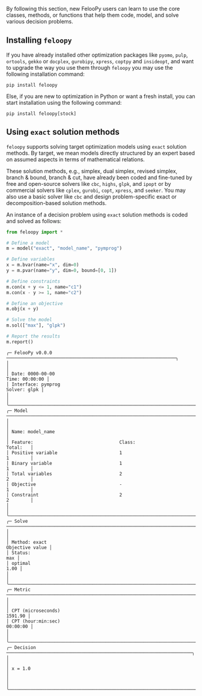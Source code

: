 By following this section, new FelooPy users can learn to use the core classes, methods, or functions that help them code, model, and solve various decision problems.

## Installing `feloopy`

If you have already installed other optimization packages like `pyomo`, `pulp`, `ortools`, `gekko` or `docplex`, `gurobipy`, `xpress`, `coptpy` and `insideopt`, and want to upgrade the way you use them through `feloopy` you may use the following installation command:

```terminal
pip install feloopy
```

Else, if you are new to optimization in Python or want a fresh install, you can start installation using the following command:


```terminal
pip install feloopy[stock]
```

## Using `exact` solution methods

`feloopy` supports solving target optimization models using `exact` solution methods. By target, we mean models directly structured by an expert based on assumed aspects in terms of mathematical relations. 

These solution methods, e.g., simplex, dual simplex, revised simplex, branch & bound, branch & cut, have already been coded and fine-tuned by free and open-source solvers like `cbc`, `highs`, `glpk`, and `ipopt` or by commercial solvers like `cplex`, `gurobi`, `copt`, `xpress`, and `seeker`. You may also use a basic solver like `cbc` and design problem-specific exact or decomposition-based solution methods. 

An instance of a decision problem using `exact` solution methods is coded and solved as follows:

```py
from feloopy import *

# Define a model
m = model("exact", "model_name", "pymprog")

# Define variables
x = m.bvar(name="x", dim=0)
y = m.pvar(name="y", dim=0, bound=[0, 1])

# Define constraints
m.con(x + y <= 1, name="c1")
m.con(x - y >= 1, name="c2")

# Define an objective
m.obj(x + y)

# Solve the model
m.sol(["max"], "glpk")

# Report the results
m.report()
```

```console
╭─ FelooPy v0.0.0 ───────────────────────────────────────────────────────────────╮
│                                                                                │
│ Date: 0000-00-00                                                Time: 00:00:00 │
│ Interface: pymprog                                                Solver: glpk │
│                                                                                │
╰────────────────────────────────────────────────────────────────────────────────╯
╭─ Model ────────────────────────────────────────────────────────────────────────╮
│                                                                                │
│ Name: model_name                                                               │
│ Feature:                                Class:                        Total:   │
│ Positive variable                       1                             1        │
│ Binary variable                         1                             1        │
│ Total variables                         2                             2        │
│ Objective                               -                             1        │
│ Constraint                              2                             2        │
│                                                                                │
╰────────────────────────────────────────────────────────────────────────────────╯
╭─ Solve ────────────────────────────────────────────────────────────────────────╮
│                                                                                │
│ Method: exact                                                  Objective value │
│ Status:                                                                    max │
│ optimal                                                                   1.00 │
│                                                                                │
╰────────────────────────────────────────────────────────────────────────────────╯
╭─ Metric ───────────────────────────────────────────────────────────────────────╮
│                                                                                │
│ CPT (microseconds)                                                     1591.90 │
│ CPT (hour:min:sec)                                                    00:00:00 │
│                                                                                │
╰────────────────────────────────────────────────────────────────────────────────╯
╭─ Decision ─────────────────────────────────────────────────────────────────────╮
│                                                                                │
│ x = 1.0                                                                        │
│                                                                                │
╰────────────────────────────────────────────────────────────────────────────────╯
```